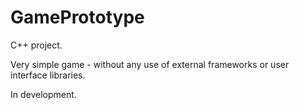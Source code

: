 # GamePrototype

C++ project. 

Very simple game - without any use of external frameworks or user interface libraries.

In development.
